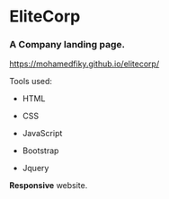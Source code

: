 # EliteCorp

### A Company landing page.

https://mohamedfiky.github.io/elitecorp/

Tools used: 

- HTML

- CSS

- JavaScript

- Bootstrap

- Jquery


**Responsive** website.

